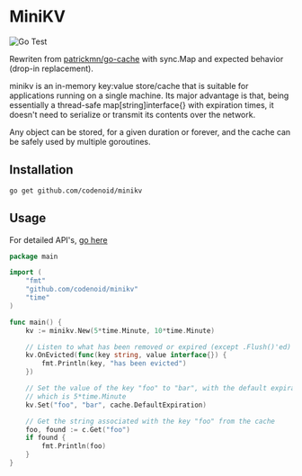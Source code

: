 # MiniKV

![Go Test](https://github.com/codenoid/minikv/actions/workflows/go.yml/badge.svg)

Rewriten from [patrickmn/go-cache](https://github.com/patrickmn/go-cache) with sync.Map and expected behavior (drop-in replacement).

minikv is an in-memory key:value store/cache that is suitable for applications running on a single machine. Its major advantage is that, being essentially a thread-safe map[string]interface{} with expiration times, it doesn't need to serialize or transmit its contents over the network.

Any object can be stored, for a given duration or forever, and the cache can be safely used by multiple goroutines.

## Installation

`go get github.com/codenoid/minikv`

## Usage

For detailed API's, [go here](https://pkg.go.dev/github.com/codenoid/minikv)

```go
package main

import (
	"fmt"
	"github.com/codenoid/minikv"
	"time"
)

func main() {
    kv := minikv.New(5*time.Minute, 10*time.Minute)

    // Listen to what has been removed or expired (except .Flush()'ed)
    kv.OnEvicted(func(key string, value interface{}) {
        fmt.Println(key, "has been evicted")
    })

    // Set the value of the key "foo" to "bar", with the default expiration time
    // which is 5*time.Minute
    kv.Set("foo", "bar", cache.DefaultExpiration)

    // Get the string associated with the key "foo" from the cache
    foo, found := c.Get("foo")
    if found {
        fmt.Println(foo)
    }
}
```

